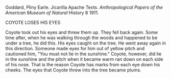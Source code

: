 Goddard, Pliny Earle. Jicarilla Apache Texts. *Anthropological Papers of the American Museum of Natural* History 8 1911. 

 COYOTE  LOSES  HIS  EYES

Coyote took out his eyes and threw them up. They fell back again. Some time after, when he was walking through the woods and happened to be under a tree, he did this. His eyes caught on the tree. He went away again in this direction. Someone made eyes for him out of yellow pitch and cautioned him, "You must not lie in the sunshine." Coyote, however, did lie in the sunshine and the pitch when it became warm ran down on each side of his nose. That is the reason Coyote has marks from each eye down his cheeks. The eyes that Coyote threw into the tree became plums.
